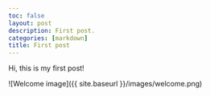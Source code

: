 ```yaml
---
toc: false
layout: post
description: First post.
categories: [markdown]
title: First post
---
```


Hi, this is my first post!

![Welcome image]({{ site.baseurl }}/images/welcome.png)

<!-- # https://user-images.githubusercontent.com/56745453/186493916-c38bdc75-cb81-4ee2-8314-e67d132d3186.png -->